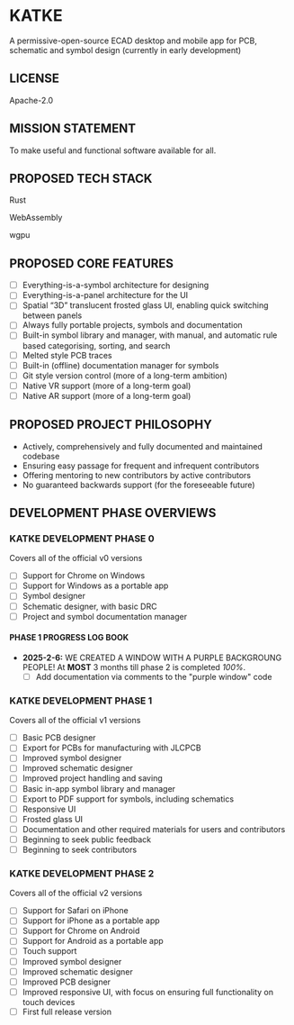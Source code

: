 # KATKE

A permissive-open-source ECAD desktop and mobile app for PCB, schematic and symbol design (currently in early development)

## LICENSE

Apache-2.0

## MISSION STATEMENT

To make useful and functional software available for all.

## PROPOSED TECH STACK

Rust

WebAssembly

wgpu

## PROPOSED CORE FEATURES

- [ ] Everything-is-a-symbol architecture for designing
- [ ] Everything-is-a-panel architecture for the UI
- [ ] Spatial “3D” translucent frosted glass UI, enabling quick switching between panels
- [ ] Always fully portable projects, symbols and documentation
- [ ] Built-in symbol library and manager, with manual, and automatic rule based categorising, sorting, and search
- [ ] Melted style PCB traces
- [ ] Built-in (offline) documentation manager for symbols
- [ ] Git style version control (more of a long-term ambition)
- [ ] Native VR support (more of a long-term goal)
- [ ] Native AR support (more of a long-term goal)

## PROPOSED PROJECT PHILOSOPHY

- Actively, comprehensively and fully documented and maintained codebase
- Ensuring easy passage for frequent and infrequent contributors
- Offering mentoring to new contributors by active contributors
- No guaranteed backwards support (for the foreseeable future)

## DEVELOPMENT PHASE OVERVIEWS

### KATKE DEVELOPMENT PHASE 0

Covers all of the official v0 versions

- [ ] Support for Chrome on Windows
- [ ] Support for Windows as a portable app
- [ ] Symbol designer
- [ ] Schematic designer, with basic DRC
- [ ] Project and symbol documentation manager

#### PHASE 1 PROGRESS LOG BOOK
- **2025-2-6:** WE CREATED A WINDOW WITH A PURPLE BACKGROUNG PEOPLE! At **MOST** 3 months till phase 2 is completed *100%*.
  - [ ] Add documentation via comments to the "purple window" code

### KATKE DEVELOPMENT PHASE 1

Covers all of the official v1 versions

- [ ] Basic PCB designer
- [ ] Export for PCBs for manufacturing with JLCPCB
- [ ] Improved symbol designer
- [ ] Improved schematic designer
- [ ] Improved project handling and saving
- [ ] Basic in-app symbol library and manager
- [ ] Export to PDF support for symbols, including schematics
- [ ] Responsive UI
- [ ] Frosted glass UI
- [ ] Documentation and other required materials for users and contributors
- [ ] Beginning to seek public feedback
- [ ] Beginning to seek contributors

### KATKE DEVELOPMENT PHASE 2

Covers all of the official v2 versions

- [ ] Support for Safari on iPhone
- [ ] Support for iPhone as a portable app
- [ ] Support for Chrome on Android
- [ ] Support for Android as a portable app
- [ ] Touch support
- [ ] Improved symbol designer
- [ ] Improved schematic designer
- [ ] Improved PCB designer
- [ ] Improved responsive UI, with focus on ensuring full functionality on touch devices
- [ ] First full release version